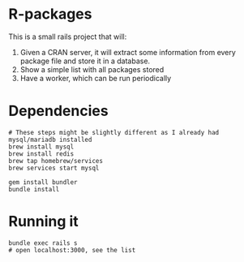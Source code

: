 # R-packages

This is a small rails project that will:

1. Given a CRAN server, it will extract some information from every package file and store it in a database.
2. Show a simple list with all packages stored
3. Have a worker, which can be run periodically


# Dependencies

```
# These steps might be slightly different as I already had mysql/mariadb installed
brew install mysql
brew install redis
brew tap homebrew/services
brew services start mysql

gem install bundler
bundle install
```

# Running it

```
bundle exec rails s
# open localhost:3000, see the list
```
